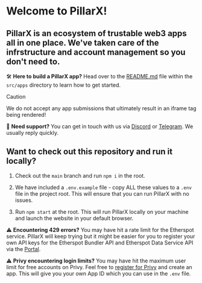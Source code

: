 # Welcome to PillarX!

## PillarX is an ecosystem of trustable web3 apps all in one place. We've taken care of the infrstructure and account management so you don't need to.

🛠️ **Here to build a PillarX app?** Head over to the [README.md](src/apps/README.md)
file within the `src/apps` directory to learn how to get started.

> [!CAUTION]
> We do not accept any app submissions that ultimately result in an iframe tag being rendered!

💬 **Need support?** You can get in touch with us via [Discord](https://discord.gg/6MKAy7gv4P) or [Telegram](https://t.me/pillarxdevelopers). We usually reply quickly.

## Want to check out this repository and run it locally?

1. Check out the `main` branch and run `npm i` in the root.

2. We have included a `.env.example` file - copy ALL these values to a `.env` file in the project root. This will ensure that you can run PillarX with no issues.

3. Run `npm start` at the root. This will run PillarX locally on your machine and launch the website in your default browser.

⚠️ **Encountering 429 errors?** You may have hit a rate limit for the Etherspot service. PillarX will keep trying but it might be easier for you to register your own API keys for the Etherspot Bundler API and Etherspot Data Service API via the [Portal](https://portal.etherspot.io).

⚠️ **Privy encountering login limits?** You may have hit the maximum user limit for free accounts on Privy. Feel free to [register for Privy](https://dashboard.privy.io) and create an app. This will give you your own App ID which you can use in the `.env` file.
